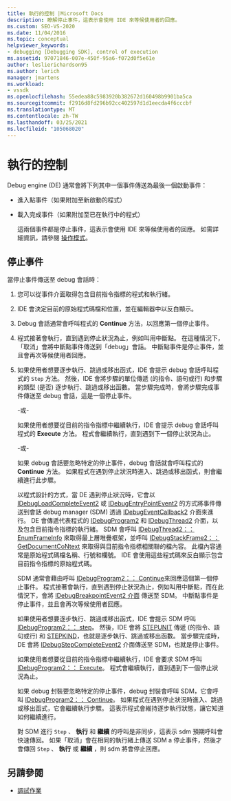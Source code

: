 ```yaml
---
title: 執行的控制 |Microsoft Docs
description: 瞭解停止事件，這表示會使用 IDE 來等候使用者的回應。
ms.custom: SEO-VS-2020
ms.date: 11/04/2016
ms.topic: conceptual
helpviewer_keywords:
- debugging [Debugging SDK], control of execution
ms.assetid: 97071846-007e-450f-95a6-f072d0f5e61e
author: leslierichardson95
ms.author: lerich
manager: jmartens
ms.workload:
- vssdk
ms.openlocfilehash: 55edea88c5983920b382672d160498b9901ba5ca
ms.sourcegitcommit: f2916d8fd296b92cc402597d1d1eecda4f6cccbf
ms.translationtype: MT
ms.contentlocale: zh-TW
ms.lasthandoff: 03/25/2021
ms.locfileid: "105068020"
---
```

# <a name="control-of-execution"></a>執行的控制
Debug engine (DE) 通常會將下列其中一個事件傳送為最後一個啟動事件：

- 進入點事件（如果附加至新啟動的程式）

- 載入完成事件（如果附加至已在執行中的程式）

  這兩個事件都是停止事件，這表示會使用 IDE 來等候使用者的回應。 如需詳細資訊，請參閱 [操作模式](../../extensibility/debugger/operational-modes.md)。

## <a name="stopping-event"></a>停止事件
 當停止事件傳送至 debug 會話時：

1. 您可以從事件介面取得包含目前指令指標的程式和執行緒。

2. IDE 會決定目前的原始程式碼檔和位置，並在編輯器中以反白顯示。

3. Debug 會話通常會呼叫程式的 **Continue** 方法，以回應第一個停止事件。

4. 程式接著會執行，直到遇到停止狀況為止，例如叫用中斷點。 在這種情況下，「取消」會將中斷點事件傳送到「debug」會話。 中斷點事件是停止事件，並且會再次等候使用者回應。

5. 如果使用者想要逐步執行、跳過或移出函式，IDE 會提示 debug 會話呼叫程式的 `Step` 方法。 然後，IDE 會將步驟的單位傳遞 (的指令、語句或行) 和步驟的類型 (是否) 逐步執行、跳過或移出函數。 當步驟完成時，會將步驟完成事件傳送至 debug 會話，這是一個停止事件。

    -或-

    如果使用者想要從目前的指令指標中繼續執行，IDE 會提示 debug 會話呼叫程式的 **Execute** 方法。 程式會繼續執行，直到遇到下一個停止狀況為止。

    -或-

    如果 debug 會話要忽略特定的停止事件，debug 會話就會呼叫程式的 **Continue** 方法。 如果程式在遇到停止狀況時進入、跳過或移出函式，則會繼續進行此步驟。

   以程式設計的方式，當 DE 遇到停止狀況時，它會以 [IDebugLoadCompleteEvent2](../../extensibility/debugger/reference/idebugloadcompleteevent2.md) 或 [IDebugEntryPointEvent2](../../extensibility/debugger/reference/idebugentrypointevent2.md) 的方式將事件傳送到會話 debug manager (SDM) 透過 [IDebugEventCallback2](../../extensibility/debugger/reference/idebugeventcallback2.md) 介面來進行。 DE 會傳遞代表程式的 [IDebugProgram2](../../extensibility/debugger/reference/idebugprogram2.md) 和 [IDebugThread2](../../extensibility/debugger/reference/idebugthread2.md) 介面，以及包含目前指令指標的執行緒。 SDM 會呼叫 [IDebugThread2：： EnumFrameInfo](../../extensibility/debugger/reference/idebugthread2-enumframeinfo.md) 來取得最上層堆疊框架，並呼叫 [IDebugStackFrame2：： GetDocumentCoNtext](../../extensibility/debugger/reference/idebugstackframe2-getdocumentcontext.md) 來取得與目前指令指標相關聯的檔內容。 此檔內容通常是原始程式碼檔名稱、行號和欄號。 IDE 會使用這些程式碼來反白顯示包含目前指令指標的原始程式碼。

   SDM 通常會藉由呼叫 [IDebugProgram2：： Continue](../../extensibility/debugger/reference/idebugprogram2-continue.md)來回應這個第一個停止事件。 程式接著會執行，直到遇到停止狀況為止，例如叫用中斷點，而在此情況下，會將 [IDebugBreakpointEvent2 介面](../../extensibility/debugger/reference/idebugbreakpointevent2.md) 傳送至 SDM。 中斷點事件是停止事件，並且會再次等候使用者回應。

   如果使用者想要逐步執行、跳過或移出函式，IDE 會提示 SDM 呼叫 [IDebugProgram2：： step](../../extensibility/debugger/reference/idebugprogram2-step.md)。 然後，IDE 會將 [STEPUNIT](../../extensibility/debugger/reference/stepunit.md) 傳遞 (的指令、語句或行) 和 [STEPKIND](../../extensibility/debugger/reference/stepkind.md)，也就是逐步執行、跳過或移出函數。 當步驟完成時，DE 會將 [IDebugStepCompleteEvent2](../../extensibility/debugger/reference/idebugstepcompleteevent2.md) 介面傳送至 SDM，也就是停止事件。

   如果使用者想要從目前的指令指標中繼續執行，IDE 會要求 SDM 呼叫 [IDebugProgram2：： Execute](../../extensibility/debugger/reference/idebugprogram2-execute.md)。 程式會繼續執行，直到遇到下一個停止狀況為止。

   如果 debug 封裝要忽略特定的停止事件，debug 封裝會呼叫 SDM，它會呼叫 [IDebugProgram2：： Continue](../../extensibility/debugger/reference/idebugprogram2-continue.md)。 如果程式在遇到停止狀況時進入、跳過或移出函式，它會繼續執行步驟。 這表示程式會維持逐步執行狀態，讓它知道如何繼續進行。

   對 SDM 進行 `Step` 、 **執行** 和 **繼續** 的呼叫是非同步，這表示 sdm 預期呼叫會快速傳回。 如果「取消」會在相同的執行緒上傳送 SDM a 停止事件，然後才會傳回 `Step` 、 **執行** 或 **繼續** ，則 sdm 將會停止回應。

## <a name="see-also"></a>另請參閱
- [調試作業](../../extensibility/debugger/debugging-tasks.md)
